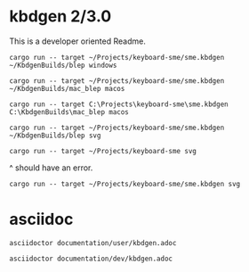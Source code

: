# kbdgen 2/3.0

This is a developer oriented Readme.

`cargo run -- target ~/Projects/keyboard-sme/sme.kbdgen ~/KbdgenBuilds/blep windows`

`cargo run -- target ~/Projects/keyboard-sme/sme.kbdgen ~/KbdgenBuilds/mac_blep macos`

`cargo run -- target C:\Projects\keyboard-sme\sme.kbdgen C:\KbdgenBuilds\mac_blep macos`

`cargo run -- target ~/Projects/keyboard-sme/sme.kbdgen ~/KbdgenBuilds/blep svg`

`cargo run -- target ~/Projects/keyboard-sme svg`

^ should have an error.

`cargo run -- target ~/Projects/keyboard-sme/sme.kbdgen svg`

# asciidoc

`asciidoctor documentation/user/kbdgen.adoc`

`asciidoctor documentation/dev/kbdgen.adoc`
